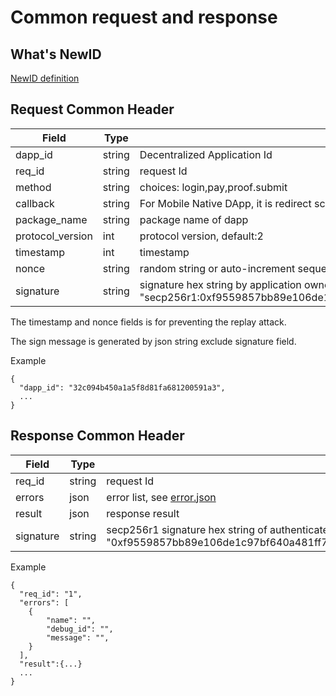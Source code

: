 # Common request and response

## What's NewID

[NewID definition](NewID-specification.md)

## Request Common Header

| Field            | Type   | Notes                                      |
| ---              | ---    | ---                                        |
| dapp_id           | string | Decentralized Application Id                             |
| req_id           | string | request Id                             |
| method           | string | choices: login,pay,proof.submit     |
| callback  | string | For Mobile Native DApp, it is redirect schema; For website DApp, it is callback url; For  NewDApp, it is HEP-based url.       |
| package_name    | string  | package name of dapp               |
| protocol_version | int    | protocol version, default:2                |
| timestamp        | int    | timestamp                                  |
| nonce            | string | random string or auto-increment sequence                              |
| signature        | string | signature hex string by application owner, format: "secp256r1:0xf9559857bb89e106de1c97bf640a481ff77a6f51e9ba8e8487d43999af0369c4e89eecca9ae085c44506137bc12ef16b24347c6b93b04fee5ef8572818382138". |

The timestamp and nonce fields is for preventing the replay attack.

The sign message is generated by json string exclude signature field.

Example
```
{
  "dapp_id": "32c094b450a1a5f8d81fa681200591a3",
  ...
}
```

## Response Common Header

| Field            | Type   | Notes                                      |
| ---              | ---    | ---                                        |
| req_id           | string | request Id                             |
| errors       | json    | error list, see [error.json](api-style-guide/error.json)         |
| result    | json | response result     |
| signature        | string | secp256r1 signature hex string of authenticated user, format: "0xf9559857bb89e106de1c97bf640a481ff77a6f51e9ba8e8487d43999af0369c4e89eecca9ae085c44506137bc12ef16b24347c6b93b04fee5ef8572818382138". |

Example
```
{
  "req_id": "1",
  "errors": [
  	{
  		"name": "",
  		"debug_id": "",
  		"message": "",
  	}
  ],
  "result":{...}
  ...
}
```

